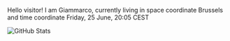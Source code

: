 Hello visitor! I am Giammarco, currently living in space coordinate Brussels and time coordinate Friday, 25 June, 20:05 CEST

![GitHub Stats](https://github-readme-stats.vercel.app/api?username=grcasanova)
